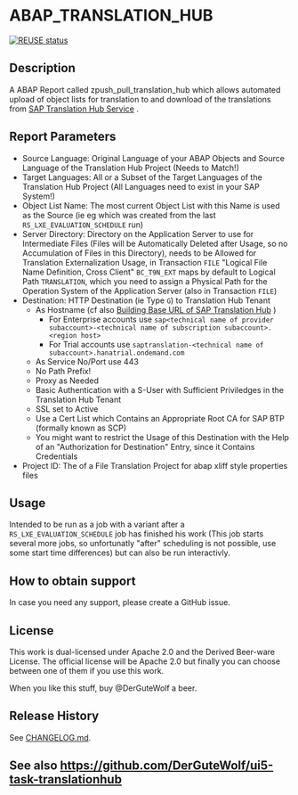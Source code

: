 # ABAP_TRANSLATION_HUB
[![REUSE status](https://api.reuse.software/badge/github.com/DerGuteWolf/ABAP_TRANSLATION_HUB)](https://api.reuse.software/info/github.com/DerGuteWolf/ABAP_TRANSLATION_HUB)

## Description
A ABAP Report called zpush_pull_translation_hub which allows automated upload of object lists for translation to and download of the translations from [SAP Translation Hub Service](https://help.sap.com/viewer/p/SAP_TRANSLATION_HUB) .

## Report Parameters
- Source Language: Original Language of your ABAP Objects and Source Language of the Translation Hub Project (Needs to Match!)
- Target Languages: All or a Subset of the Target Languages of the Translation Hub Project (All Languages need to exist in your SAP System!)
- Object List Name: The most current Object List with this Name is used as the Source (ie eg which was created from the last `RS_LXE_EVALUATION_SCHEDULE` run)
- Server Directory: Directory on the Application Server to use for Intermediate Files (Files will be Automatically Deleted after Usage, so no Accumulation of Files in this Directory), needs to be Allowed for Translation Externalization Usage, in Transaction `FILE` "Logical File Name Definition, Cross Client" `BC_T9N_EXT` maps by default to Logical Path `TRANSLATION`, which you need to assign a  Physical Path for the Operation System of the Application Server (also in Transaction `FILE`)
- Destination: HTTP Destination (ie Type `G`) to Translation Hub Tenant
  - As Hostname (cf also [Building Base URL of SAP Translation Hub](https://help.sap.com/viewer/ed6ce7a29bdd42169f5f0d7868bce6eb/Cloud/en-US/3a011fba82644259a2cc3c919863f4b4.html) )
    - For Enterprise accounts use `sap<technical name of provider subaccount>-<technical name of subscription subaccount>.<region host>`
    - For Trial accounts use `saptranslation-<technical name of subaccount>.hanatrial.ondemand.com`
  - As Service No/Port use 443
  - No Path Prefix!
  - Proxy as Needed
  - Basic Authentication with a S-User with Sufficient Priviledges in the Translation Hub Tenant
  - SSL set to Active
  - Use a Cert List which Contains an Appropriate Root CA for SAP BTP (formally known as SCP)
  - You might want to restrict the Usage of this Destination with the Help of an "Authorization for Destination" Entry, since it Contains Credentials
- Project ID: The <translation project ID> of a File Translation Project for abap xliff style properties files

## Usage
Intended to be run as a job with a variant after a `RS_LXE_EVALUATION_SCHEDULE` job has finished his work (This job starts several more jobs, so unfortunatly "after" scheduling is not possible, use some start time differences) but can also be run interactivly.

## How to obtain support
In case you need any support, please create a GitHub issue.

## License
This work is dual-licensed under Apache 2.0 and the Derived Beer-ware License. The official license will be Apache 2.0 but finally you can choose between one of them if you use this work.

When you like this stuff, buy @DerGuteWolf a beer.

## Release History
See [CHANGELOG.md](CHANGELOG.md).

## See also https://github.com/DerGuteWolf/ui5-task-translationhub
